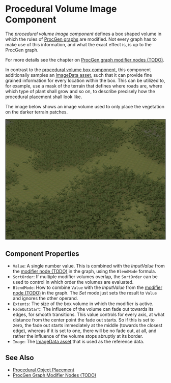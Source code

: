 # Procedural Volume Image Component

The *procedural volume image component* defines a box shaped volume in which the rules of [ProcGen graphs](procgen-graph-asset.md) are modified. Not every graph has to make use of this information, and what the exact effect is, is up to the ProcGen graph.

For more details see the chapter on [ProcGen graph modifier nodes (TODO)](procgen-graph-modifiers.md).

In contrast to the [procedural volume box component](procgen-volume-box-component.md), this component additionally samples an [ImageData asset](../../Miscellaneous/imagedata-asset.md), such that it can provide fine grained information for every location within the box. This can be utilized to, for example, use a mask of the terrain that defines where roads are, where which type of plant shall grow and so on, to describe precisely how the procedural placement shall look like.

The image below shows an image volume used to only place the vegetation on the darker terrain patches.

![Image modifier volume](media/procgen-image.jpg)

## Component Properties

* `Value`: A single number value. This is combined with the *InputValue* from the [modifier node (TODO)](procgen-graph-modifiers.md) in the graph, using the `BlendMode` formula.
* `SortOrder`: If multiple modifier volumes overlap, the `SortOrder` can be used to control in which order the volumes are evaluated.
* `BlendMode`: How to combine `Value` with the *InputValue* from the [modifier node (TODO)](procgen-graph-modifiers.md) in the graph. The *Set* mode just sets the result to `Value` and ignores the other operand.
* `Extents`: The size of the box volume in which the modifier is active.
* `FadeOutStart`: The influence of the volume can fade out towards its edges, for smooth transitions. This value controls for every axis, at what distance from the center point the fade out starts. So if this is set to zero, the fade out starts immediately at the middle (towards the closest edge), whereas if it is set to one, there will be no fade out, at all, and rather the influence of the volume stops abruptly at its border.
* `Image`: The [ImageData asset](../../Miscellaneous/imagedata-asset.md) that is used as the reference data.

## See Also

* [Procedural Object Placement](procedural-object-placement.md)
* [ProcGen Graph Modifier Nodes (TODO)](procgen-graph-modifiers.md)
